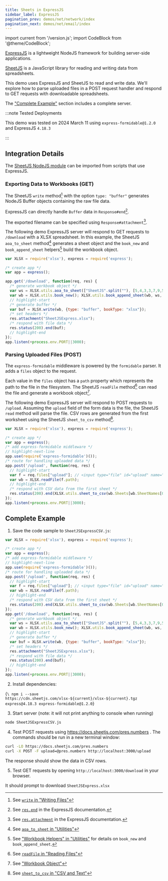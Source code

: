 ```yaml
---
title: Sheets in ExpressJS
sidebar_label: ExpressJS
pagination_prev: demos/net/network/index
pagination_next: demos/net/email/index
---
```


import current from '/version.js';
import CodeBlock from '@theme/CodeBlock';

[ExpressJS](https://expressjs.com/) is a lightweight NodeJS framework for
building server-side applications.

[SheetJS](https://sheetjs.com) is a JavaScript library for reading and writing
data from spreadsheets.

This demo uses ExpressJS and SheetJS to read and write data. We'll explore how
to parse uploaded files in a POST request handler and respond to GET requests
with downloadable spreadsheets.

The ["Complete Example"](#complete-example) section includes a complete server.

:::note Tested Deployments

This demo was tested on 2024 March 11 using `express-formidable@1.2.0` and
ExpressJS `4.18.3`

:::

## Integration Details

The [SheetJS NodeJS module](/docs/getting-started/installation/nodejs) can be
imported from scripts that use ExpressJS.

### Exporting Data to Workbooks (GET)

The SheetJS `write` method[^1] with the option `type: "buffer"` generates NodeJS
Buffer objects containing the raw file data.

ExpressJS can directly handle `Buffer` data in `Response#end`[^2].

The exported filename can be specified using `Response#attachment`[^3].

The following demo ExpressJS server will respond to GET requests to `/download`
with a XLSX spreadsheet. In this example, the SheetJS `aoa_to_sheet` method[^4]
generates a sheet object and the `book_new` and `book_append_sheet` helpers[^5]
build the workbook object.

```js
var XLSX = require('xlsx'), express = require('express');

/* create app */
var app = express();

app.get('/download', function(req, res) {
  /* generate workbook object */
  var ws = XLSX.utils.aoa_to_sheet(["SheetJS".split(""), [5,4,3,3,7,9,5]]);
  var wb = XLSX.utils.book_new(); XLSX.utils.book_append_sheet(wb, ws, "Data");
  // highlight-start
  /* generate buffer */
  var buf = XLSX.write(wb, {type: "buffer", bookType: "xlsx"});
  /* set headers */
  res.attachment("SheetJSExpress.xlsx");
  /* respond with file data */
  res.status(200).end(buf);
  // highlight-end
});
app.listen(+process.env.PORT||3000);
```

### Parsing Uploaded Files (POST)

The `express-formidable` middleware is powered by the `formidable` parser.  It
adds a `files` object to the request.

Each value in the `files` object has a `path` property which represents the path
to the file in the filesystem. The SheetJS `readFile` method[^6] can read the
file and generate a workbook object[^7].

The following demo ExpressJS server will respond to POST requests to `/upload`.
Assuming the `upload` field of the form data is the file, the SheetJS `read`
method will parse the file. CSV rows are generated from the first worksheet
using the SheetJS `sheet_to_csv` method[^8].

```js
var XLSX = require('xlsx'), express = require('express');

/* create app */
var app = express();
/* add express-formidable middleware */
// highlight-next-line
app.use(require('express-formidable')());
/* route for handling uploaded data */
app.post('/upload', function(req, res) {
  // highlight-start
  var f = req.files["upload"]; // <input type="file" id="upload" name="upload">
  var wb = XLSX.readFile(f.path);
  // highlight-end
  /* respond with CSV data from the first sheet */
  res.status(200).end(XLSX.utils.sheet_to_csv(wb.Sheets[wb.SheetNames[0]]));
});
app.listen(+process.env.PORT||3000);
```

## Complete Example

1) Save the code sample to `SheetJSExpressCSV.js`:

```js title="SheetJSExpressCSV.js"
var XLSX = require('xlsx'), express = require('express');

/* create app */
var app = express();
/* add express-formidable middleware */
// highlight-next-line
app.use(require('express-formidable')());
/* route for handling uploaded data */
app.post('/upload', function(req, res) {
  // highlight-start
  var f = req.files["upload"]; // <input type="file" id="upload" name="upload">
  var wb = XLSX.readFile(f.path);
  // highlight-end
  /* respond with CSV data from the first sheet */
  res.status(200).end(XLSX.utils.sheet_to_csv(wb.Sheets[wb.SheetNames[0]]));
});
app.get('/download', function(req, res) {
  /* generate workbook object */
  var ws = XLSX.utils.aoa_to_sheet(["SheetJS".split(""), [5,4,3,3,7,9,5]]);
  var wb = XLSX.utils.book_new(); XLSX.utils.book_append_sheet(wb, ws, "Data");
  // highlight-start
  /* generate buffer */
  var buf = XLSX.write(wb, {type: "buffer", bookType: "xlsx"});
  /* set headers */
  res.attachment("SheetJSExpress.xlsx");
  /* respond with file data */
  res.status(200).end(buf);
  // highlight-end
});
app.listen(+process.env.PORT||3000);
```

2) Install dependencies:

<CodeBlock language="bash">{`\
npm i --save https://cdn.sheetjs.com/xlsx-${current}/xlsx-${current}.tgz express@4.18.3 express-formidable@1.2.0`}
</CodeBlock>

3) Start server (note: it will not print anything to console when running)

```bash
node SheetJSExpressCSV.js
```

4) Test POST requests using https://docs.sheetjs.com/pres.numbers . The commands
should be run in a new terminal window:

```bash
curl -LO https://docs.sheetjs.com/pres.numbers
curl -X POST -F upload=@pres.numbers http://localhost:3000/upload
```

The response should show the data in CSV rows.

5) Test GET requests by opening `http://localhost:3000/download` in your browser.

It should prompt to download `SheetJSExpress.xlsx`

[^1]: See [`write` in "Writing Files"](/docs/api/write-options)
[^2]: See [`res.end`](https://expressjs.com/en/4x/api.html#res.end) in the ExpressJS documentation.
[^3]: See [`res.attachment`](https://expressjs.com/en/4x/api.html#res.attachment) in the ExpressJS documentation.
[^4]: See [`aoa_to_sheet` in "Utilities"](/docs/api/utilities/array#array-of-arrays-input)
[^5]: See ["Workbook Helpers" in "Utilities"](/docs/api/utilities/wb) for details on `book_new` and `book_append_sheet`.
[^6]: See [`readFile` in "Reading Files"](/docs/api/parse-options)
[^7]: See ["Workbook Object"](/docs/csf/book)
[^8]: See [`sheet_to_csv` in "CSV and Text"](/docs/api/utilities/csv#delimiter-separated-output)